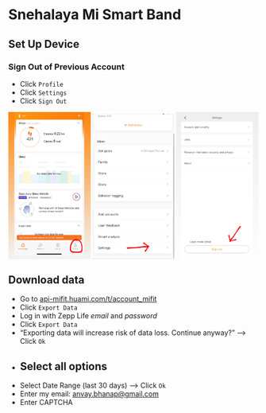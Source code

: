 # Snehalaya Mi Smart Band


## Set Up Device
### Sign Out of Previous Account
- Click `Profile`
- Click `Settings`
- Click `Sign Out`

<div style="display: flex;   justify-content: space-between;">
   <img src="./images/profile.JPG" style="width: 33%;" alt="Profile">
   <img src="./images/settings.JPG" style="width: 33%;" alt="Settings">
   <img src="./images/signOut.JPG" style="width: 33%;" alt="SignOut">
</div> 
<p></p> 

<!-- ![search4](/images/search4.png) -->


## Download data
- Go to [api-mifit.huami.com/t/account_mifit](api-mifit.huami.com/t/account_mifit)
- Click `Export Data`
- Log in with Zepp Life _email_ and _password_
- Click `Export Data`
- “Exporting data will increase risk of data loss. Continue anyway?” —> Click `Ok`
- Select all options 
    -  
- Select Date Range (last 30 days) —> Click `Ok`
- Enter my email: anvay.bhanap@gmail.com
- Enter CAPTCHA
